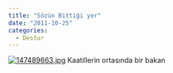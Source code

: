 ```yaml
---
title: "Sözün Bittiği yer"
date: "2011-10-25"
categories: 
  - Destur
---
```


[![147489663.jpg](/uploads/2011/10/147489663.jpg)](/uploads/2011/10/147489663.jpg "147489663.jpg") Kaatillerin ortasında bir bakan
